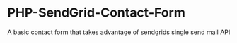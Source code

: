 # PHP-SendGrid-Contact-Form
A basic contact form that takes advantage of sendgrids single send mail API
